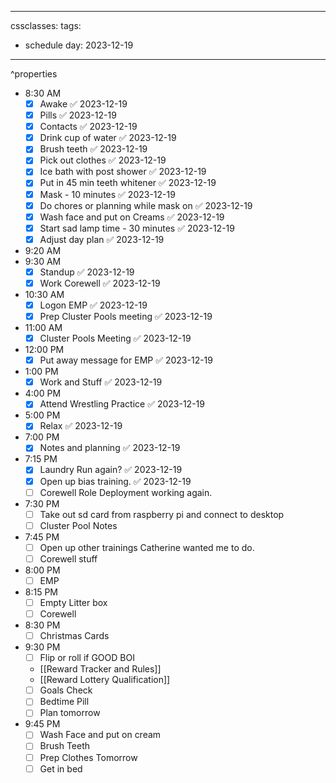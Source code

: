 
---
cssclasses: 
tags:
  - schedule
day: 2023-12-19
---
^properties
- <span class="green">8:30 AM</span>
	- [x] Awake ✅ 2023-12-19
	- [x] Pills ✅ 2023-12-19
	- [x] Contacts ✅ 2023-12-19
	- [x] Drink cup of water ✅ 2023-12-19
	- [x] Brush teeth ✅ 2023-12-19
	- [x] Pick out clothes ✅ 2023-12-19
	- [x] Ice bath with post shower ✅ 2023-12-19
	- [x] Put in 45 min teeth whitener ✅ 2023-12-19
	- [x] Mask - 10 minutes ✅ 2023-12-19
	- [x] Do chores or planning while mask on ✅ 2023-12-19
	- [x] Wash face and put on Creams ✅ 2023-12-19
	- [x] Start sad lamp time - 30 minutes ✅ 2023-12-19
	- [x] Adjust day plan ✅ 2023-12-19
- <span class="green">9:20 AM</span>
- <span class="green">9:30 AM</span>
	- [x] Standup ✅ 2023-12-19
	- [x] Work Corewell ✅ 2023-12-19
- <span class="green">10:30 AM</span>
	- [x] Logon EMP ✅ 2023-12-19
	- [x] Prep Cluster Pools meeting ✅ 2023-12-19
- <span class="green">11:00 AM</span>
	- [x] Cluster Pools Meeting ✅ 2023-12-19
- <span class="green">12:00 PM</span>
	- [x] Put away message for EMP ✅ 2023-12-19
- <span class="green">1:00 PM</span>
	- [x] Work and Stuff ✅ 2023-12-19
- <span class="green">4:00 PM</span>
	- [x] Attend Wrestling Practice ✅ 2023-12-19
- <span class="green">5:00 PM</span>
	- [x] Relax ✅ 2023-12-19
- <span class="green">7:00 PM</span>
	- [x] Notes and planning ✅ 2023-12-19
- <span class="green">7:15 PM</span>
	- [x] Laundry Run again? ✅ 2023-12-19
	- [x] Open up bias training. ✅ 2023-12-19
	- [ ] Corewell Role Deployment working again.
- <span class="green">7:30 PM</span>
	- [ ] Take out sd card from raspberry pi and connect to desktop
	- [ ] Cluster Pool Notes
- <span class="green">7:45 PM</span>
	- [ ] Open up other trainings Catherine wanted me to do.
	- [ ] Corewell stuff
- <span class="green">8:00 PM</span>
	- [ ] EMP
- <span class="green">8:15 PM</span>
	- [ ] Empty Litter box
	- [ ] Corewell
- <span class="green">8:30 PM</span>
	- [ ] Christmas Cards
- <span class="green">9:30 PM</span>
	- [ ] Flip or roll if GOOD BOI
	- [[Reward Tracker and Rules]]
	- [[Reward Lottery Qualification]]
	- [ ] Goals Check
	- [ ] Bedtime Pill
	- [ ] Plan tomorrow
- <span class="green">9:45 PM</span>
	- [ ] Wash Face and put on cream
	- [ ] Brush Teeth
	- [ ] Prep Clothes Tomorrow
	- [ ] Get in bed